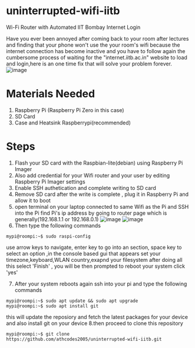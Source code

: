 # uninterrupted-wifi-iitb
Wi-Fi Router with Automated IIT Bombay Internet Login

Have you ever been annoyed after coming back to your room after lectures and finding that your phone won't use the your room's wifi because the internet connection has become inactive and you have to follow again the cumbersome process of waiting for the "internet.iitb.ac.in" website to load and login,here is an one time fix that will solve your problem forever.
![image](https://github.com/user-attachments/assets/95d7ebba-6eae-40eb-a813-25ac4b848304)
# Materials Needed
1. Raspberry Pi (Raspberry Pi Zero in this case)
2. SD Card
3. Case and Heatsink Raspberrypi(recommended)

# Steps
1. Flash your SD card with the Raspbian-lite(debian)  using Raspberry Pi Imager 
2. Also add credential for your Wifi router and your user by editing Raspberry Pi Imager settings
3. Enable SSH authetication and complete writing to SD card
4. Remove SD card after the write is complete , plug it in Raspberry Pi and allow it to boot
5. open terminal on your laptop connected to same Wifi as the Pi and SSH into the Pi
   find Pi's ip address by going to router page which is generally(192.168.1.1 or 192.168.0.1)
   ![image](https://github.com/user-attachments/assets/f4d41d9c-5fd3-4828-89fc-f730b111fe98)
   ![image](https://github.com/user-attachments/assets/57bf5e8f-161c-44fc-b05e-c8732f6a63e2)
6. Then type the following commands
```console
mypi@roompi:~$ sudo raspi-config
```
use arrow keys to navigate, enter key to go into an section, space key to select an option ,in the console based gui that appears
set your timezone,keyboard,WLAN country,exapnd your filesystem after doing all this select 'Finish' , you will be then prompted to reboot your system click 'yes'

7. After your system reboots again ssh into your pi and type the following commands
```console
mypi@roompi:~$ sudo apt update && sudo apt upgrade
mypi@roompi:~$ sudo apt install git
```
this will update the reposiory and fetch the latest packages for your device and also install git on your device
8.then proceed to clone this repository 
```console
mypi@roompi:~$ git clone https://github.com/athcodes2005/uninterrupted-wifi-iitb.git
```



   


